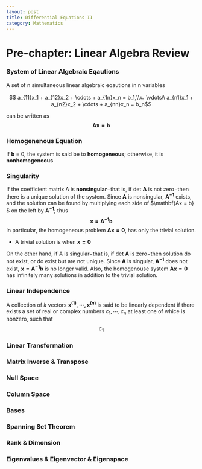 ```yaml
---
layout: post
title: Differential Equations II
category: Mathematics
---
```


# Pre-chapter: Linear Algebra Review

### System of Linear Algebraic Eqautions

A set of n simultaneous linear algebraic eqautions in n variables

$$ a_{11}x_1 + a_{12}x_2 + \cdots + a_{1n}x_n = b_1,\\ㄴ
\vdots\\
a_{n1}x_1 + a_{n2}x_2 + \cdots + a_{nn}x_n = b_n$$

can be written as 
$$\mathbf{Ax = b}$$

### Homogenenous Equation

If **b** = 0, the system is said be to **homogeneous**; otherwise, it is **nonhomogeneous**

### Singularity

If the coefficient matrix A is **nonsingular**$-$that is, if det $\mathbf{A}$ is not zero$-$then there is a unique solution of the system. Since $\mathbf{A}$ is nonsingular, $\mathbf{A^{-1}}$ exists, and the solution can be found by multiplying each side of $\mathbf{Ax = b} $ on the left by $\mathbf{A^{-1}}$; thus 
$$\mathbf{x = A^{-1}b}$$
In particular, the homogeneous problem $\mathbf{Ax = 0}$, has only the trivial solution.
- A trivial solution is when $\mathbf{x = 0}$

On the other hand, if A is singular$-$that is, if det $\mathbf{A}$ is zero$-$then solution do not exist, or do exist but are not unique. Since $\mathbf{A}$ is singular,  $\mathbf{A^{-1}}$ does not exist, $\mathbf{x = A^{-1}b}$ is no longer valid.
Also, the homogenouse system $\mathbf{Ax = 0}$ has infinitely many solutions in addition to the trivial solution.

### Linear Independence
A collection of $k$ vectors **$\mathbf{x}^{(1)} ,  \cdots , \mathbf{x}^{(n)}$** is said to be linearly dependent if there exists a set of real or complex numbers $c_1, \cdots , c_n$ at least one of whice is nonzero, such that 
$$ c_1 $$


### Linear Transformation

### Matrix Inverse & Transpose

### Null Space

### Column Space

### Bases

### Spanning Set Theorem

### Rank & Dimension

### Eigenvalues & Eigenvector & Eigenspace